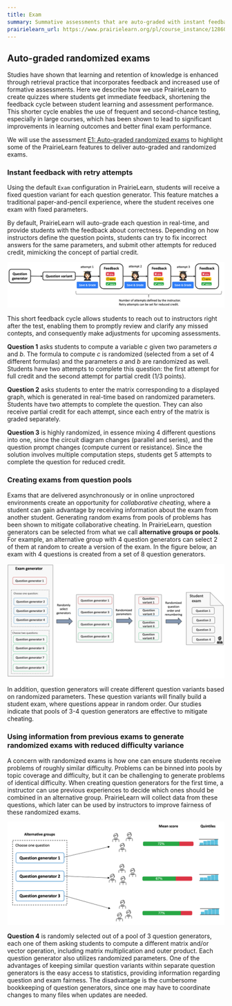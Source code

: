 ```yaml
---
title: Exam
summary: Summative assessments that are auto-graded with instant feedback and retry opportunities
prairielearn_url: https://www.prairielearn.org/pl/course_instance/128605/assessment/2310709
---
```


## Auto-graded randomized exams

Studies have shown that learning and retention of knowledge is enhanced through retrieval practice that incorporates feedback and increased use of formative assessments.
Here we describe how we use PrairieLearn to create quizzes where students get immediate feedback, shortening the feedback cycle between student learning and assessment performance. This shorter cycle enables the use of frequent and second-chance testing, especially in large courses, which has been shown to lead to significant improvements in learning outcomes and better final exam performance.

We will use the assessment [E1: Auto-graded randomized exams](https://www.prairielearn.org/pl/course_instance/128605/assessment/2310709) to highlight some of the PrairieLearn features to deliver auto-graded and randomized exams.


### Instant feedback with retry attempts

Using the default `Exam` configuration in PrairieLearn, students will receive a fixed question variant for each question generator. This feature matches a traditional paper-and-pencil experience, where the student receives one exam with fixed parameters.

By default, PrairieLearn will auto-grade each question in real-time, and provide students with the feedback about correctness. Depending on how instructors define the question points, students can try to fix incorrect answers for the same parameters, and submit other attempts for reduced credit, mimicking the concept of partial credit.

![](student-retry.png)

This short feedback cycle allows students to reach out to instructors right after the test, enabling them to promptly review and clarify any missed contepts, and consequently make adjustments for upcoming assessments.


**Question 1** asks students to compute a variable $c$ given two parameters $a$ and $b$. The formula to compute $c$ is randomized (selected from a set of 4 different formulas) and the parameters $a$ and $b$ are randomized as well. Students have two attempts to complete this question: the first attempt for full credit and the second attempt for partial credit (1/3 points).

**Question 2** asks students to enter the matrix corresponding to a displayed graph, which is generated in real-time based on randomized parameters. Students have two attempts to complete the question. They can also receive partial credit for each attempt, since each entry of the matrix is graded separately.

**Question 3** is highly randomized, in essence mixing 4 different questions into one, since the circuit diagram changes (parallel and series), and the question prompt changes (compute current or resistance).
Since the solution involves multiple computation steps, students get 5 attempts to complete the question for reduced credit.


### Creating exams from question pools

Exams that are delivered asynchronously or in online unproctored environments create an opportunity for *collaborative cheating*, where a student can gain advantage by receiving information about the exam from another student. Generating random exams from pools of problems has been shown to mitigate collaborative cheating. In PrairieLearn, question generators can be selected from what we call **alternative groups or pools**. For example, an alternative group with 4 question generators can select 2 of them at random to create a version of the exam. In the figure below, an exam with 4 questions is created from a set of 8 question generators.


![](assessment-generator.png)

In addition, question generators will create different question variants based on randomized parameters. These question variants will finally build a student exam, where questions appear in random order. Our studies indicate that pools of 3-4 question generators are effective to mitigate cheating.

### Using information from previous exams to generate randomized exams with reduced difficulty variance


A concern with randomized exams is how one can ensure students receive problems of roughly similar difficulty. Problems can be binned into pools by topic coverage and difficulty, but it can be challenging to generate problems of identical difficulty. When creating question generators for the first time, a instructor can use previous experiences to decide which ones should be combined in an alternative group. PrairieLearn will collect data from these questions, which later can be used by instructors to improve fairness of these randomized exams.

![](question-generator.png)

**Question 4** is randomly selected out of a pool of 3 question generators, each one of them asking students to compute a different matrix and/or vector operation, including matrix multiplication and outer product. Each question generator also utilizes randomized parameters. One of the advantages of keeping similar question variants within separate question generators is the easy access to statistics, providing information regarding question and exam fairness. The disadvantage is the cumbersome bookkeeping of question generators, since one may have to coordinate changes to many files when updates are needed.
